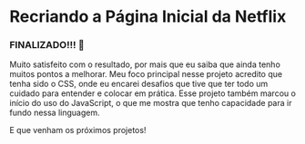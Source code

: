 # Recriando a Página Inicial da Netflix

### FINALIZADO!!! 🙂

Muito satisfeito com o resultado, por mais que eu saiba que ainda tenho muitos pontos a melhorar.
Meu foco principal nesse projeto acredito que tenha sido o CSS, onde eu encarei desafios que tive que ter todo um cuidado para entender e colocar em prática.
Esse projeto também marcou o início do uso do JavaScript, o que me mostra que tenho capacidade para ir fundo nessa linguagem.

E que venham os próximos projetos!
